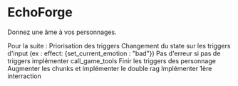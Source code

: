 # EchoForge
Donnez une âme à vos personnages.

Pour la suite :
Priorisation des triggers
Changement du state sur les triggers d'input (ex : effect: {set_current_emotion : "bad"})
Pas d'erreur si pas de triggers
implémenter call_game_tools
Finir les triggers des personnage
Augmenter les chunks et implémenter le double rag
Implémenter 1ère interraction
